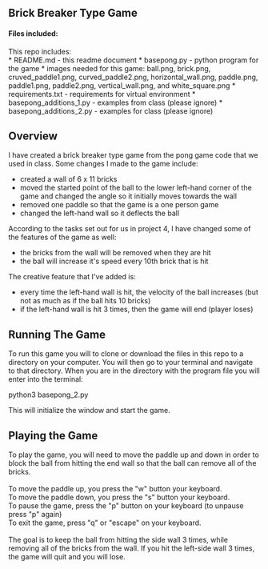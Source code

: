 <h2>Brick Breaker Type Game</h2>

<h4>Files included:</h4>
This repo includes:<br>
* README.md - this readme document
* basepong.py - python program for the game
* images needed for this game: ball.png, brick.png, cruved_paddle1.png, curved_paddle2.png, horizontal_wall.png, paddle.png, paddle1.png, paddle2.png, vertical_wall.png, and white_square.png
* requirements.txt - requirements for virtual environment
* basepong_additions_1.py - examples from class (please ignore)
* basepong_additions_2.py - examples for class (please ignore)

<h2>Overview</h2>
I have created a brick breaker type game from the pong game code that we used in class.
Some changes I made to the game include:

* created a wall of 6 x 11 bricks
* moved the started point of the ball to the lower left-hand corner of the game and changed the angle so it initially moves towards the wall
* removed one paddle so that the game is a one person game
* changed the left-hand wall so it deflects the ball

According to the tasks set out for us in project 4, I have changed some of the features of the game as well:

* the bricks from the wall will be removed when they are hit
* the ball will increase it's speed every 10th brick that is hit

The creative feature that I've added is:

* every time the left-hand wall is hit, the velocity of the ball increases (but not as much as if the ball hits 10 bricks)
* if the left-hand wall is hit 3 times, then the game will end (player loses)

<h2>Running The Game</h2>

To run this game you will to clone or download the files in this repo to a directory on your computer.
You will then go to your terminal and navigate to that directory. When you are in the directory with the program file you will enter into the terminal:

python3 basepong_2.py

This will initialize the window and start the game.

<h2>Playing the Game</h2>
To play the game, you will need to move the paddle up and down in order to block the ball from hitting the end wall so that the ball can remove all of the bricks.<br>
<br>
To move the paddle up, you press the "w" button your keyboard.<br>
To move the paddle down, you press the "s" button your keyboard.<br>
To pause the game, press the "p" button on your keyboard (to unpause press "p" again)<br>
To exit the game, press "q" or "escape" on your keyboard.<br>
<br>
The goal is to keep the ball from hitting the side wall 3 times, while removing all of the bricks from the wall. If you hit the left-side wall 3 times, the game will quit and you will lose.
